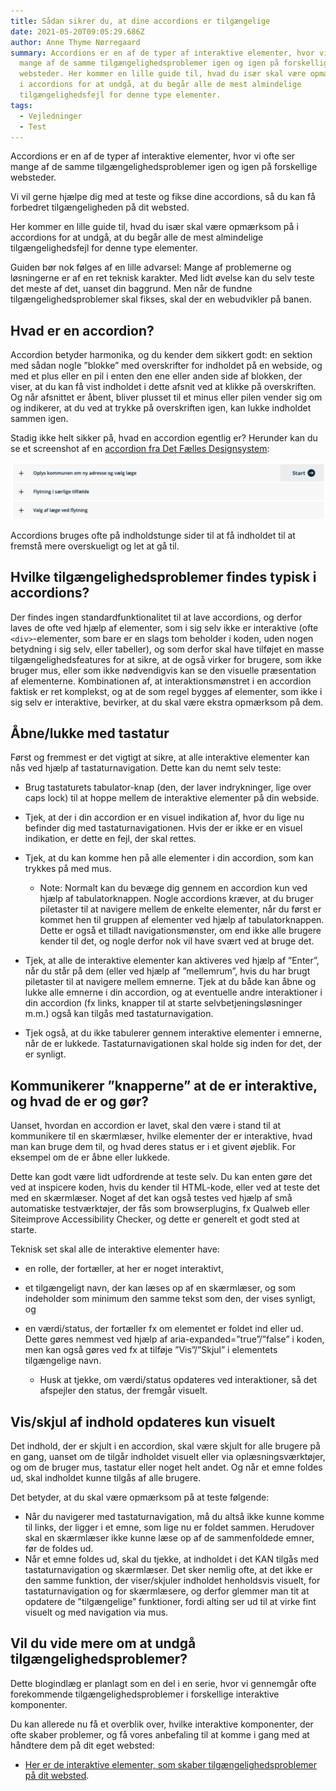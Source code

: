 ```yaml
---
title: Sådan sikrer du, at dine accordions er tilgængelige
date: 2021-05-20T09:05:29.686Z
author: Anne Thyme Nørregaard
summary: Accordions er en af de typer af interaktive elementer, hvor vi ofte ser
  mange af de samme tilgængelighedsproblemer igen og igen på forskellige
  websteder. Her kommer en lille guide til, hvad du især skal være opmærksom på
  i accordions for at undgå, at du begår alle de mest almindelige
  tilgængelighedsfejl for denne type elementer.
tags:
  - Vejledninger
  - Test
---
```

Accordions er en af de typer af interaktive elementer, hvor vi ofte ser mange af de samme tilgængelighedsproblemer igen og igen på forskellige websteder.

Vi vil gerne hjælpe dig med at teste og fikse dine accordions, så du kan få forbedret tilgængeligheden på dit websted.

Her kommer en lille guide til, hvad du især skal være opmærksom på i accordions for at undgå, at du begår alle de mest almindelige tilgængelighedsfejl for denne type elementer.

Guiden bør nok følges af en lille advarsel: Mange af problemerne og løsningerne er af en ret teknisk karakter. Med lidt øvelse kan du selv teste det meste af det, uanset din baggrund. Men når de fundne tilgængelighedsproblemer skal fikses, skal der en webudvikler på banen.

## Hvad er en accordion?

Accordion betyder harmonika, og du kender dem sikkert godt: en sektion med sådan nogle ”blokke” med overskrifter for indholdet på en webside, og med et plus eller en pil i enten den ene eller anden side af blokken, der viser, at du kan få vist indholdet i dette afsnit ved at klikke på overskriften. 
Og når afsnittet er åbent, bliver plusset til et minus eller pilen vender sig om og indikerer, at du ved at trykke på overskriften igen, kan lukke indholdet sammen igen.

Stadig ikke helt sikker på, hvad en accordion egentlig er? Herunder kan du se et screenshot af en [accordion fra Det Fælles Designsystem](https://designsystem.dk/komponenter/accordions/):

![Skærmbillede af accordion med tre overskrifter med plusser ud for i venstre side samt en "Start"-knap på den første overskrift](/img/screenshot-2021-05-19-at-15.18.01.png)

Accordions bruges ofte på indholdstunge sider til at få indholdet til at fremstå mere overskueligt og let at gå til.

## Hvilke tilgængelighedsproblemer findes typisk i accordions?

Der findes ingen standardfunktionalitet til at lave accordions, og derfor laves de ofte ved hjælp af elementer, som i sig selv ikke er interaktive (ofte `<div>`-elementer, som bare er en slags tom beholder i koden, uden nogen betydning i sig selv, eller tabeller), og som derfor skal have tilføjet en masse tilgængelighedsfeatures for at sikre, at de også virker for brugere, som ikke bruger mus, eller som ikke nødvendigvis kan se den visuelle præsentation af elementerne.
Kombinationen af, at interaktionsmønstret i en accordion faktisk er ret komplekst, og at de som regel bygges af elementer, som ikke i sig selv er interaktive, bevirker, at du skal være ekstra opmærksom på dem.

## Åbne/lukke med tastatur

Først og fremmest er det vigtigt at sikre, at alle interaktive elementer kan nås ved hjælp af tastaturnavigation.
Dette kan du nemt selv teste: 

* Brug tastaturets tabulator-knap (den, der laver indrykninger, lige over caps lock) til at hoppe mellem de interaktive elementer på din webside.
* Tjek, at der i din accordion er en visuel indikation af, hvor du lige nu befinder dig med tastaturnavigationen. Hvis der er ikke er en visuel indikation, er dette en fejl, der skal rettes.
* Tjek, at du kan komme hen på alle elementer i din accordion, som kan trykkes på med mus. 

  * Note: Normalt kan du bevæge dig gennem en accordion kun ved hjælp af tabulatorknappen. Nogle accordions kræver, at du bruger piletaster til at navigere mellem de enkelte elementer, når du først er kommet hen til gruppen af elementer ved hjælp af tabulatorknappen. Dette er også et tilladt navigationsmønster, om end ikke alle brugere kender til det, og nogle derfor nok vil have svært ved at bruge det.
* Tjek, at alle de interaktive elementer kan aktiveres ved hjælp af ”Enter”, når du står på dem (eller ved hjælp af ”mellemrum”, hvis du har brugt piletaster til at navigere mellem emnerne. Tjek at du både kan åbne og lukke alle emnerne i din accordion, og at eventuelle andre interaktioner i din accordion (fx links, knapper til at starte selvbetjeningsløsninger m.m.) også kan tilgås med tastaturnavigation.
* Tjek også, at du ikke tabulerer gennem interaktive elementer i emnerne, når de er lukkede. Tastaturnavigationen skal holde sig inden for det, der er synligt.

## Kommunikerer ”knapperne” at de er interaktive, og hvad de er og gør?

Uanset, hvordan en accordion er lavet, skal den være i stand til at kommunikere til en skærmlæser, hvilke elementer der er interaktive, hvad man kan bruge dem til, og hvad deres status er i et givent øjeblik. For eksempel om de er åbne eller lukkede.

Dette kan godt være lidt udfordrende at teste selv. Du kan enten gøre det ved at inspicere koden, hvis du kender til HTML-kode, eller ved at teste det med en skærmlæser. Noget af det kan også testes ved hjælp af små automatiske testværktøjer, der fås som browserplugins, fx Qualweb eller Siteimprove Accessibility Checker, og dette er generelt et godt sted at starte. 

Teknisk set skal alle de interaktive elementer have:

* en rolle, der fortæller, at her er noget interaktivt, 
* et tilgængeligt navn, der kan læses op af en skærmlæser, og som indeholder som minimum den samme tekst som den, der vises synligt, og 
* en værdi/status, der fortæller fx om elementet er foldet ind eller ud. Dette gøres nemmest ved hjælp af aria-expanded=”true”/”false” i koden, men kan også gøres ved fx at tilføje ”Vis”/”Skjul” i elementets tilgængelige navn.

  * Husk at tjekke, om værdi/status opdateres ved interaktioner, så det afspejler den status, der fremgår visuelt.

## Vis/skjul af indhold opdateres kun visuelt

Det indhold, der er skjult i en accordion, skal være skjult for alle brugere på en gang, uanset om de tilgår indholdet visuelt eller via oplæsningsværktøjer, og om de bruger mus, tastatur eller noget helt andet.
Og når et emne foldes ud, skal indholdet kunne tilgås af alle brugere. 

Det betyder, at du skal være opmærksom på at teste følgende:

* Når du navigerer med tastaturnavigation, må du altså ikke kunne komme til links, der ligger i et emne, som lige nu er foldet sammen.  Herudover skal en skærmlæser ikke kunne læse op af de sammenfoldede emner, før de foldes ud.
* Når et emne foldes ud, skal du tjekke, at indholdet i det KAN tilgås med tastaturnavigation og skærmlæser. Det sker nemlig ofte, at det ikke er den samme funktion, der viser/skjuler indholdet henholdsvis visuelt, for tastaturnavigation og for skærmlæsere, og derfor glemmer man tit at opdatere de ”tilgængelige” funktioner, fordi alting ser ud til at virke fint visuelt og med navigation via mus.

## Vil du vide mere om at undgå tilgængelighedsproblemer?

Dette blogindlæg er planlagt som en del i en serie, hvor vi gennemgår ofte forekommende tilgængelighedsproblemer i forskellige interaktive komponenter.

Du kan allerede nu få et overblik over, hvilke interaktive komponenter, der ofte skaber problemer, og få vores anbefaling til at komme i gang med at håndtere dem på dit eget websted:

* [Her er de interaktive elementer, som skaber tilgængelighedsproblemer på dit websted](https://inklusio.dk/posts/her-er-de-interaktive-elementer-som-skaber-tilg%C3%A6ngelighedsproblemer-p%C3%A5-dit-websted/).